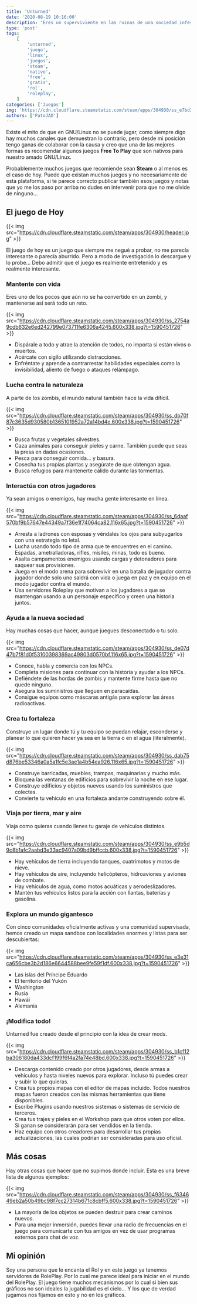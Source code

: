 ```yaml
---
title: 'Unturned'
date: '2020-08-19 10:16:00'
description: 'Eres un superviviente en las ruinas de una sociedad infestada de zombis y debes cooperar con tus amigos para formar nuevas alianzas que te mantendrán con vida.'
type: 'post'
tags:
    [
        'unturned',
        'juego',
        'linux',
        'juegos',
        'steam',
        'nativo',
        'free',
        'gratis',
        'rol',
        'roleplay',
    ]
categories: ['Juegos']
img: 'https://cdn.cloudflare.steamstatic.com/steam/apps/304930/ss_e7bd3004478e0e4500521be44995488933f70435.600x338.jpg'
authors: ['PatoJAD']
---
```


Existe el mito de que en GNU/Linux no se puede jugar, como siempre digo hay muchos canales que demuestran lo contrario, pero desde mi posición tengo ganas de colaborar con la causa y creo que una de las mejores formas es recomendar algunos juegos **Free To Play** que son nativos para nuestro amado GNU/Linux.

Probablemente muchos juegos que recomiende sean **Steam** o al menos es el caso de hoy. Puede que existan muchos juegos y no necesariamente de esta plataforma, si te parece correcto publicar también esos juegos y notas que yo me los paso por arriba no dudes en intervenir para que no me olvide de ninguno…

## El juego de Hoy

{{< img src="https://cdn.cloudflare.steamstatic.com/steam/apps/304930/header.jpg" >}}

El juego de hoy es un juego que siempre me negué a probar, no me parecía interesante o parecía aburrido. Pero a modo de investigación lo descargue y lo probe… Debo admitir que el juego es realmente entretenido y es realmente interesante.

### Mantente con vida

Eres uno de los pocos que aún no se ha convertido en un zombi, y mantenerse así será todo un reto.

{{< img src="https://cdn.cloudflare.steamstatic.com/steam/apps/304930/ss_2754a9cdb632e6ed242799e073711fe6306a4245.600x338.jpg?t=1590451726" >}}

-   Dispárale a todo y atrae la atención de todos, no importa si están vivos o muertos.
-   Acércate con sigilo utilizando distracciones.
-   Enfréntate y aprende a contrarrestar habilidades especiales como la invisibilidad, aliento de fuego o ataques relámpago.

### Lucha contra la naturaleza

A parte de los zombis, el mundo natural también hace la vida difícil.

{{< img src="https://cdn.cloudflare.steamstatic.com/steam/apps/304930/ss_db70f87c3635d930580b1365101952a72a14bd4e.600x338.jpg?t=1590451726" >}}

-   Busca frutas y vegetales silvestres.
-   Caza animales para conseguir pieles y carne. También puede que seas la presa en dadas ocasiones.
-   Pesca para conseguir comida… y basura.
-   Cosecha tus propias plantas y asegúrate de que obtengan agua.
-   Busca refugios para mantenerte cálido durante las tormentas.

### Interactúa con otros jugadores

Ya sean amigos o enemigos, hay mucha gente interesante en línea.

{{< img src="https://cdn.cloudflare.steamstatic.com/steam/apps/304930/ss_6daaf570bf9b57647e44349a7f36e1f74064ca82.116x65.jpg?t=1590451726" >}}

-   Arresta a ladrones con esposas y véndales los ojos para subyugarlos con una estrategia no letal.
-   Lucha usando todo tipo de arma que te encuentres en el camino. Espadas, ametralladoras, rifles, misiles, minas, todo es bueno.
-   Asalta campamentos enemigos usando cargas y detonadores para saquear sus provisiones.
-   Juega en el modo arena para sobrevivir en una batalla de jugador contra jugador donde solo uno saldrá con vida o juega en paz y en equipo en el modo jugador contra el mundo.
-   Usa servidores Roleplay que motivan a los jugadores a que se mantengan usando a un personaje específico y creen una historia juntos.

### Ayuda a la nueva sociedad

Hay muchas cosas que hacer, aunque juegues desconectado o tu solo.

{{< img src="https://cdn.cloudflare.steamstatic.com/steam/apps/304930/ss_de07d47b7f81d0f53100398369ac49803d0570bf.116x65.jpg?t=1590451726" >}}

-   Conoce, habla y comercia con los NPCs.
-   Completa misiones para continuar con la historia y ayudar a los NPCs.
-   Defiéndete de las hordas de zombis y mantente firme hasta que no quede ninguno.
-   Asegura los suministros que lleguen en paracaídas.
-   Consigue equipos como máscaras antigás para explorar las áreas radioactivas.

### Crea tu fortaleza

Construye un lugar donde tú y tu equipo se puedan relajar, esconderse y planear lo que quieren hacer ya sea en la tierra o en el agua (literalmente).

{{< img src="https://cdn.cloudflare.steamstatic.com/steam/apps/304930/ss_dab75d876be53346a0a5a1fc5e3ae1a4b54ea926.116x65.jpg?t=1590451726" >}}

-   Construye barricadas, muebles, trampas, maquinarias y mucho más.
-   Bloquea las ventanas de edificios para sobrevivir la noche en ese lugar.
-   Construye edificios y objetos nuevos usando los suministros que colectes.
-   Convierte tu vehículo en una fortaleza andante construyendo sobre él.

### Viaja por tierra, mar y aire

Viaja como quieras cuando llenes tu garaje de vehículos distintos.

{{< img src="https://cdn.cloudflare.steamstatic.com/steam/apps/304930/ss_e9b5d9c8b1afc2aabd3e33ac9407a09bd9bffccb.600x338.jpg?t=1590451726" >}}

-   Hay vehículos de tierra incluyendo tanques, cuatrimotos y motos de nieve.
-   Hay vehículos de aire, incluyendo helicópteros, hidroaviones y aviones de combate.
-   Hay vehículos de agua, como motos acuáticas y aerodeslizadores.
-   Mantén tus vehículos listos para la acción con llantas, baterías y gasolina.

### Explora un mundo gigantesco

Con cinco comunidades oficialmente activas y una comunidad supervisada, hemos creado un mapa sandbox con localidades enormes y listas para ser descubiertas:

{{< img src="https://cdn.cloudflare.steamstatic.com/steam/apps/304930/ss_e3e31ca656cbe3b2d186e6644588bee9fe59f1df.600x338.jpg?t=1590451726" >}}

-   Las islas del Príncipe Eduardo
-   El territorio del Yukón
-   Washington
-   Rusia
-   Hawái
-   Alemania

### ¡Modifica todo!

Unturned fue creado desde el principio con la idea de crear mods.

{{< img src="https://cdn.cloudflare.steamstatic.com/steam/apps/304930/ss_b1cf12ba306180da433dcf199f6f4a2fa74e48bd.600x338.jpg?t=1590451726" >}}

-   Descarga contenido creado por otros jugadores, desde armas a vehículos y hasta niveles nuevos para explorar. Incluso tú puedes crear y subir lo que quieras.
-   Crea tus propios mapas con el editor de mapas incluido. Todos nuestros mapas fueron creados con las mismas herramientas que tiene disponibles.
-   Escribe Plugins usando nuestros sistemas o sistemas de servicio de terceros.
-   Crea tus trajes y pieles en el Workshop para que otros voten por ellos. Si ganan se considerarán para ser vendidos en la tienda.
-   Haz equipo con otros creadores para desarrollar tus propias actualizaciones, las cuales podrían ser consideradas para uso oficial.

## Más cosas

Hay otras cosas que hacer que no supimos donde incluir. Esta es una breve lista de algunos ejemplos:

{{< img src="https://cdn.cloudflare.steamstatic.com/steam/apps/304930/ss_f634649eb2a50b49bc98f7cc27314b671c8cbff5.600x338.jpg?t=1590451726" >}}

-   La mayoría de los objetos se pueden destruir para crear caminos nuevos.
-   Para una mejor inmersión, puedes llevar una radio de frecuencias en el juego para comunicarte con tus amigos en vez de usar programas externos para chat de voz.

## Mi opinión

Soy una persona que le encanta el Rol y en este juego ya tenemos servidores de RolePlay. Por lo cual me parece ideal para iniciar en el mundo del RolePlay. El juego tiene muchos mecanismos por lo cual si bien sus gráficos no son ideales la jugabilidad es el cielo… Y los que de verdad jugamos nos fijamos en esto y no en los gráficos.
